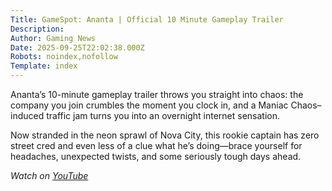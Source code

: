 ```yaml
---
Title: GameSpot: Ananta | Official 10 Minute Gameplay Trailer
Description: 
Author: Gaming News
Date: 2025-09-25T22:02:38.000Z
Robots: noindex,nofollow
Template: index
---
```

<p>Ananta’s 10-minute gameplay trailer throws you straight into chaos: the company you join crumbles the moment you clock in, and a Maniac Chaos–induced traffic jam turns you into an overnight internet sensation.</p>

<p>Now stranded in the neon sprawl of Nova City, this rookie captain has zero street cred and even less of a clue what he’s doing—brace yourself for headaches, unexpected twists, and some seriously tough days ahead.</p>

<p><em>Watch on <a href="https://www.youtube.com/watch?v=m7FEPeQGhcU" rel="noopener noreferrer">YouTube</a></em></p>

